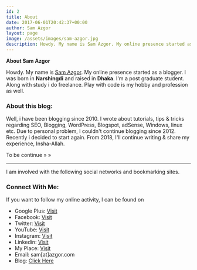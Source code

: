 ```yaml
---
id: 2
title: About
date: 2017-06-01T20:42:37+00:00
author: Sam Azgor
layout: page
image: /assets/images/sam-azgor.jpg
description: Howdy. My name is Sam Azgor. My online presence started as a blogger. I write various type of articles.
---
```

<strong>About Sam Azgor</strong>

Howdy. My name is <a title="sam azgor" href="#Sam">Sam Azgor</a>. My online presence started as a blogger. I was born in <strong>Narshingdi</strong> and raised in <strong>Dhaka</strong>. I'm a post graduate student. Along with study i do freelance. Play with code is my hobby and profession as well. 

<h3>About this blog:</h3>
Well, i have been blogging since 2010. I wrote about tutorials, tips & tricks regarding SEO, Blogging, WordPress, Blogspot, adSense, Windows, linux etc. Due to personal problem, I couldn't continue blogging since 2012. Recently i decided to start again. From 2018, I'll continue writing & share my experience, Insha-Allah.

To be continue » »

<hr />

<a name="Sam"></a>I am involved with the following social networks and bookmarking sites.
<h3>Connect With Me:</h3>
If you want to follow my online activity, I can be found on
<ul>
	<li>Google Plus: <a title="Google Plus" href="https://google.com/+samazgor" rel="author nofollow external" target="_blank">Visit</a></li>
	<li>Facebook: <a title="Facebook" href="https://www.facebook.com/samazgor" rel="nofollow external" target="_blank">Visit</a></li>
	<li>Twitter: <a class="ext-link ext-icon-5" title="Twitter" href="https://www.twitter.com/samazgor" rel="nofollow external" data-wpel-target="_blank">Visit</a></li>
	<li>YouTube: <a class="ext-link ext-icon-5" title="YouTube" href="https://www.youtube.com/c/samazgor/" rel="nofollow external" data-wpel-target="_blank">Visit</a></li>
	<li>Instagram: <a class="ext-link ext-icon-5" title="instagram" href="https://instagram.com/samazgor" rel="nofollow external" data-wpel-target="_blank">Visit</a></li>
	<li>Linkedin: <a class="ext-link ext-icon-5" title="Linkedin" href="http://bd.linkedin.com/in/samazgor" rel="nofollow external" data-wpel-target="_blank">Visit</a></li>
	<li>My Place: <a class="ext-link ext-icon-5" title="My Place" href="http://goo.gl/7Lfkm" rel="nofollow external" data-wpel-target="_blank">Visit</a></li>
	<li>Email: sam[at]azgor.com</li>
	<li>Blog: <a class="ext-link ext-icon-5" title="Tutorial For Beginner" href="http://sam.azgor.com/" rel="external nofollow" data-wpel-target="_blank">Click Here</a></li>
</ul>
